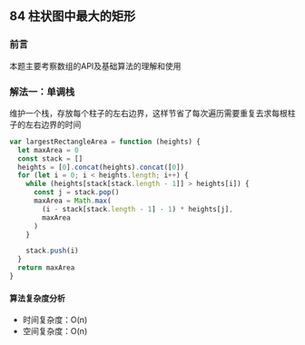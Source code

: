 ## 84 柱状图中最大的矩形

### 前言
本题主要考察数组的API及基础算法的理解和使用


### 解法一：单调栈
维护一个栈，存放每个柱子的左右边界，这样节省了每次遍历需要重复去求每根柱子的左右边界的时间

```js
var largestRectangleArea = function (heights) {
  let maxArea = 0
  const stack = []
  heights = [0].concat(heights).concat([0])
  for (let i = 0; i < heights.length; i++) {
    while (heights[stack[stack.length - 1]] > heights[i]) {
      const j = stack.pop()
      maxArea = Math.max(
        (i - stack[stack.length - 1] - 1) * heights[j],
        maxArea
      )
    }

    stack.push(i)
  }
  return maxArea
}
```

#### 算法复杂度分析
- 时间复杂度：O(n)
- 空间复杂度：O(n) 
&nbsp;
    